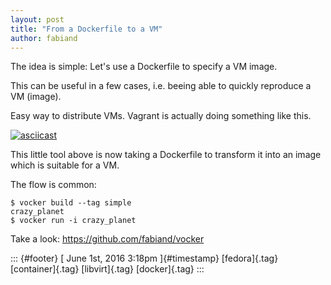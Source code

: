 ```yaml
---
layout: post
title: "From a Dockerfile to a VM"
author: fabiand
---
```




The idea is simple: Let's use a Dockerfile to specify a VM image.

This can be useful in a few cases, i.e. beeing able to quickly reproduce
a VM (image).

Easy way to distribute VMs. Vagrant is actually doing something like
this.

[![asciicast](https://asciinema.org/a/091pvgwprx0fa5oosr4jcu9am.png)](https://asciinema.org/a/091pvgwprx0fa5oosr4jcu9am)

This little tool above is now taking a Dockerfile to transform it into
an image which is suitable for a VM.

The flow is common:

    $ vocker build --tag simple
    crazy_planet
    $ vocker run -i crazy_planet

Take a look: <https://github.com/fabiand/vocker>

::: {#footer}
[ June 1st, 2016 3:18pm ]{#timestamp} [fedora]{.tag} [container]{.tag}
[libvirt]{.tag} [docker]{.tag}
:::
